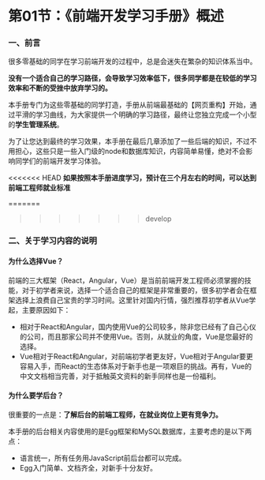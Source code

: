 # 第01节：《前端开发学习手册》概述

### 一、前言

很多零基础的同学在学习前端开发的过程中，总是会迷失在繁杂的知识体系当中。

**没有一个适合自己的学习路径，会导致学习效率低下，很多同学都是在较低的学习效率和不断的受挫中放弃学习的。**

本手册专门为这些零基础的同学打造，手册从前端最基础的【网页重构】开始，通过平滑的学习曲线，为大家提供一个明确的学习路径，最终让您独立完成一个小型的**学生管理系统**。

为了让您达到最终的学习效果，本手册在最后几章添加了一些后端的知识，不过不用担心，这些只是一些入门级的node和数据库知识，内容简单易懂，绝对不会影响同学们的前端开发学习体验。

<<<<<<< HEAD
**如果按照本手册进度学习，预计在三个月左右的时间，可以达到前端工程师就业标准**



=======
>>>>>>> develop
### 二、关于学习内容的说明

#### 为什么选择Vue？

前端的三大框架（React，Angular，Vue）是当前前端开发工程师必须掌握的技能，对于初学者来说，选择一个适合自己的框架是非常重要的，很多初学者会在框架选择上浪费自己宝贵的学习时间。这里针对国内行情，强烈推荐初学者从Vue学起，主要原因如下：

* 相对于React和Angular，国内使用Vue的公司较多，除非您已经有了自己心仪的公司，而且那家公司并不使用Vue。否则，从就业的角度，Vue是您最好的选择。
* Vue相对于React和Angular，对前端初学者更友好，Vue相对于Angular要更容易入手，而React的生态体系对于新手也是一项艰巨的挑战。再有，Vue的中文文档相当完善，对于抵触英文资料的新手同样也是一份福利。

#### 为什么要学后台？

很重要的一点是：**了解后台的前端工程师，在就业岗位上更有竞争力。**

本手册的后台相关内容使用的是Egg框架和MySQL数据库，主要考虑的是以下两点：

* 语言统一，所有任务用JavaScript前后台都可以完成。
* Egg入门简单、文档齐全，对新手十分友好。




